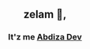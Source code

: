 <h2 align="center">zelam 👋,</h2> 
<h3 align="center">It'z me <a href="https://abdiza.tech">Abdiza Dev</a></h3>
